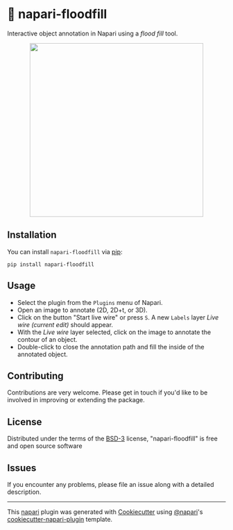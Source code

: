 # 🌊 napari-floodfill

Interactive object annotation in Napari using a *flood fill* tool.

<p align="center">
    <img src="https://github.com/MalloryWittwer/napari-floodfill/blob/main/assets/screenshot.gif" height="400">
</p>

## Installation

You can install `napari-floodfill` via [pip]:

    pip install napari-floodfill

## Usage

- Select the plugin from the `Plugins` menu of Napari.
- Open an image to annotate (2D, 2D+t, or 3D).
- Click on the button "Start live wire" or press `S`. A new `Labels` layer *Live wire (current edit)* should appear.
- With the *Live wire* layer selected, click on the image to annotate the contour of an object.
- Double-click to close the annotation path and fill the inside of the annotated object.

## Contributing

Contributions are very welcome. Please get in touch if you'd like to be involved in improving or extending the package.

## License

Distributed under the terms of the [BSD-3] license,
"napari-floodfill" is free and open source software

## Issues

If you encounter any problems, please file an issue along with a detailed description.

----------------------------------

This [napari] plugin was generated with [Cookiecutter] using [@napari]'s [cookiecutter-napari-plugin] template.

[napari]: https://github.com/napari/napari
[Cookiecutter]: https://github.com/audreyr/cookiecutter
[@napari]: https://github.com/napari
[MIT]: http://opensource.org/licenses/MIT
[BSD-3]: http://opensource.org/licenses/BSD-3-Clause
[GNU GPL v3.0]: http://www.gnu.org/licenses/gpl-3.0.txt
[GNU LGPL v3.0]: http://www.gnu.org/licenses/lgpl-3.0.txt
[Apache Software License 2.0]: http://www.apache.org/licenses/LICENSE-2.0
[Mozilla Public License 2.0]: https://www.mozilla.org/media/MPL/2.0/index.txt
[cookiecutter-napari-plugin]: https://github.com/napari/cookiecutter-napari-plugin

[napari]: https://github.com/napari/napari
[tox]: https://tox.readthedocs.io/en/latest/
[pip]: https://pypi.org/project/pip/
[PyPI]: https://pypi.org/
